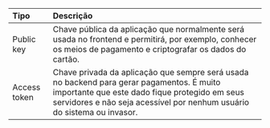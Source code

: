 | Tipo | Descrição |
| :--- | :--- |
| Public key | Chave pública da aplicação que normalmente será usada no frontend e permitirá, por exemplo, conhecer os meios de pagamento e criptografar os dados do cartão. |
| Access token | Chave privada da aplicação que sempre será usada no backend para gerar pagamentos. É muito importante que este dado fique protegido em seus servidores e não seja acessível por nenhum usuário do sistema ou invasor. |